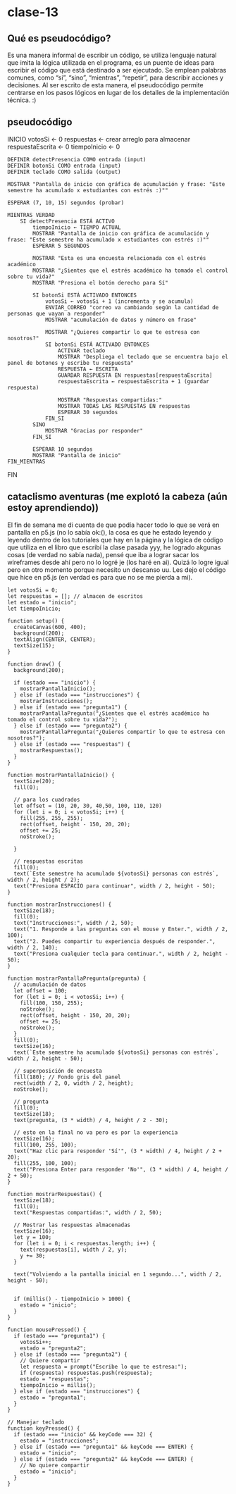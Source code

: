 # clase-13

## Qué es pseudocódigo?

Es una manera informal de escribir un código, se utiliza lenguaje natural que imita la lógica utilizada en el programa, es un puente de ideas para escribir el código que está destinado a ser ejecutado.
Se emplean palabras comunes, como “si”, “sino”, “mientras”, “repetir”, para describir acciones y decisiones. Al ser escrito de esta manera, el pseudocódigo permite centrarse en los pasos lógicos en lugar de los detalles de la implementación técnica. :)

## pseudocódigo

   INICIO
    votosSi ← 0
    respuestas ← crear arreglo para almacenar 
    respuestaEscrita ← 0
    tiempoInicio ← 0

    DEFINIR detectPresencia COMO entrada (input)
    DEFINIR botonSi COMO entrada (input)
    DEFINIR teclado COMO salida (output)

    MOSTRAR "Pantalla de inicio con gráfica de acumulación y frase: "Este semestre ha acumulado x estudiantes con estrés :)""

    ESPERAR (7, 10, 15) segundos (probar)

    MIENTRAS VERDAD
        SI detectPresencia ESTÁ ACTIVO
            tiempoInicio ← TIEMPO ACTUAL
            MOSTRAR "Pantalla de inicio con gráfica de acumulación y frase: "Este semestre ha acumulado x estudiantes con estrés :)""
            ESPERAR 5 SEGUNDOS

            MOSTRAR "Esta es una encuesta relacionada con el estrés académico 
            MOSTRAR "¿Sientes que el estrés académico ha tomado el control sobre tu vida?"
            MOSTRAR "Presiona el botón derecho para Sí"

            SI botonSi ESTÁ ACTIVADO ENTONCES
                votosSi ← votosSi + 1 (incrementa y se acumula)
                ENVIAR_CORREO "correo va cambiando según la cantidad de personas que vayan a responder"
                MOSTRAR "acumulación de datos y número en frase"

                MOSTRAR "¿Quieres compartir lo que te estresa con nosotros?"
                SI botonSi ESTÁ ACTIVADO ENTONCES
                    ACTIVAR teclado
                    MOSTRAR "Despliega el teclado que se encuentra bajo el panel de botones y escribe tu respuesta"
                    RESPUESTA ← ESCRITA 
                    GUARDAR RESPUESTA EN respuestas[respuestaEscrita]
                    respuestaEscrita ← respuestaEscrita + 1 (guardar respuesta)

                    MOSTRAR "Respuestas compartidas:"
                    MOSTRAR TODAS LAS RESPUESTAS EN respuestas
                    ESPERAR 30 segundos
                FIN_SI
            SINO
                MOSTRAR "Gracias por responder"
            FIN_SI

            ESPERAR 10 segundos
            MOSTRAR "Pantalla de inicio"
    FIN_MIENTRAS
FIN

## cataclismo aventuras (me explotó la cabeza (aún estoy aprendiendo))

El fin de semana me di cuenta de que podía hacer todo lo que se verá en pantalla en p5.js (no lo sabía ok:(), la cosa es que he estado leyendo y leyendo dentro de los tutoriales que hay en la página y la lógica de código que utiliza en el libro que escribí la clase pasada yyy, he logrado akgunas cosas (de verdad no sabía nada), pensé que iba a lograr sacar los wireframes desde ahí pero no lo logré je (los haré en ai). Quizá lo logre igual pero en otro momento porque necesito un descanso uu. Les dejo el código que hice en p5.js (en verdad es para que no se me pierda a mi). 

```
let votosSi = 0; 
let respuestas = []; // almacen de escritos
let estado = "inicio";  
let tiempoInicio; 

function setup() {
  createCanvas(600, 400);
  background(200);
  textAlign(CENTER, CENTER); 
  textSize(15);
}

function draw() {
  background(200);

  if (estado === "inicio") {
    mostrarPantallaInicio();
  } else if (estado === "instrucciones") {
    mostrarInstrucciones();
  } else if (estado === "pregunta1") {
    mostrarPantallaPregunta("¿Sientes que el estrés académico ha tomado el control sobre tu vida?");
  } else if (estado === "pregunta2") {
    mostrarPantallaPregunta("¿Quieres compartir lo que te estresa con nosotros?");
  } else if (estado === "respuestas") {
    mostrarRespuestas();
  }
}

function mostrarPantallaInicio() {
  textSize(20);
  fill(0);

  // para los cuadrados 
  let offset = (10, 20, 30, 40,50, 100, 110, 120)
  for (let i = 0; i < votosSi; i++) {
    fill(255, 255, 255);
    rect(offset, height - 150, 20, 20); 
    offset += 25;
    noStroke();
   
  }

  // respuestas escritas    
  fill(0);
  text(`Este semestre ha acumulado ${votosSi} personas con estrés`, width / 2, height / 2);
  text("Presiona ESPACIO para continuar", width / 2, height - 50);
}

function mostrarInstrucciones() {
  textSize(18);
  fill(0);
  text("Instrucciones:", width / 2, 50);
  text("1. Responde a las preguntas con el mouse y Enter.", width / 2, 100);
  text("2. Puedes compartir tu experiencia después de responder.", width / 2, 140);
  text("Presiona cualquier tecla para continuar.", width / 2, height - 50);
}

function mostrarPantallaPregunta(pregunta) {
  // acumulación de datos
  let offset = 100;
  for (let i = 0; i < votosSi; i++) {
    fill(100, 150, 255);
    noStroke();
    rect(offset, height - 150, 20, 20);
    offset += 25;
    noStroke();
  }
  fill(0);
  textSize(16);
  text(`Este semestre ha acumulado ${votosSi} personas con estrés`, width / 2, height - 50);

  // superposición de encuesta
  fill(180); // Fondo gris del panel
  rect(width / 2, 0, width / 2, height);
  noStroke();

  // pregunta
  fill(0);
  textSize(18);
  text(pregunta, (3 * width) / 4, height / 2 - 30);

  // esto en la final no va pero es por la experiencia
  textSize(16);
  fill(100, 255, 100);
  text("Haz clic para responder 'Sí'", (3 * width) / 4, height / 2 + 20);
  fill(255, 100, 100);
  text("Presiona Enter para responder 'No'", (3 * width) / 4, height / 2 + 50);
}

function mostrarRespuestas() {
  textSize(18);
  fill(0);
  text("Respuestas compartidas:", width / 2, 50);

  // Mostrar las respuestas almacenadas
  textSize(16);
  let y = 100;
  for (let i = 0; i < respuestas.length; i++) {
    text(respuestas[i], width / 2, y);
    y += 30;
  }

  text("Volviendo a la pantalla inicial en 1 segundo...", width / 2, height - 50);


  if (millis() - tiempoInicio > 1000) {
    estado = "inicio";
  }
}

function mousePressed() {
  if (estado === "pregunta1") {
    votosSi++;
    estado = "pregunta2";
  } else if (estado === "pregunta2") {
    // Quiere compartir
    let respuesta = prompt("Escribe lo que te estresa:");
    if (respuesta) respuestas.push(respuesta);
    estado = "respuestas";
    tiempoInicio = millis();
  } else if (estado === "instrucciones") {
    estado = "pregunta1";
  }
}

// Manejar teclado
function keyPressed() {
  if (estado === "inicio" && keyCode === 32) {
    estado = "instrucciones";
  } else if (estado === "pregunta1" && keyCode === ENTER) {
    estado = "inicio";
  } else if (estado === "pregunta2" && keyCode === ENTER) {
    // No quiere compartir
    estado = "inicio";
  }
}

```




